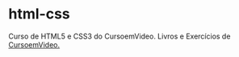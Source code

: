 # html-css
 Curso de HTML5 e CSS3 do CursoemVideo.
 Livros e Exercícios de<a href="https://www.cursoemvideo.com" target="_blank"> CursoemVideo.</a>
